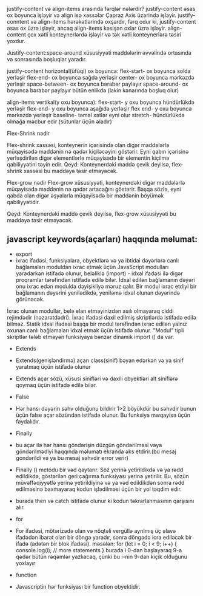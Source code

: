 justify-content və align-items arasında fərqlər nələrdir?
justify-content əsas ox boyunca işləyir və align isə xassələr Çapraz Axis üzərində işləyir.
justify-conntent və align-items hərəkətlərində oxşardır, fərq odur ki, justify-content əsas ox üzrə işləyir, ancaq align-items kəsişən oxlar üzrə işləyir.
align-content çox xətli konteynerlərdə işləyir və tək xətli konteynerlərə təsiri yoxdur.

Justify-content:space-around xüsusiyyəti maddələrin əvvəlində ortasında və sonrasında boşluqlar yaradır.

justify-content horizontal(üfüqi) ox boyunca:
flex-start- ox boyunca solda yerləşir
flex-end- ox boyunca sağda yerləşir
center- ox boyunca mərkəzdə yerləşir
space-between- ox boyunca bərabər paylayır
space-around-  ox boyunca bərabər paylayır bütün enlikdə (lakin kənarında boşluq olur)

align-items vertikal(y oxu boyunca):
flex-start- y oxu boyunca hündürlükdə yerləşir
flex-end- y oxu boyunca aşağıda yerləşir
flex end- y oxu boyunca mərkəzdə yerləşir
baseline- təməl xətlər eyni olur
stretch- hündürlükdə olmağa məcbur edir (sütunlar üçün əladır)

Flex-Shrink nədir

Flex-shrink xassəsi, konteynerin içərisində olan digər maddələrlə müqayisədə maddənin nə qədər kiçiləcəyini göstərir. Eyni qabın içərisinə yerləşdirilən digər elementlərlə müqayisədə bir elementin kiçilmə qabiliyyətini təyin edir.
Qeyd: Konteynerdəki maddə çevik deyilsə, flex-shrink xassəsi bu maddəyə təsir etməyəcək.

Flex-grow nədir
Flex-grow xüsusiyyəti, konteynerdəki digər maddələrlə müqayisədə maddənin nə qədər artacağını göstərir. Başqa sözlə, eyni qabda olan digər əşyalarla müqayisədə bir maddənin böyümək qabiliyyətidir.

Qeyd: Konteynerdəki maddə çevik deyilsə, flex-grow xüsusiyyəti bu maddəyə təsir etməyəcək.

## javascript keywords(açarları) haqqında məlumat:
 - export
 - ixrac ifadəsi, funksiyalara, obyektlərə və ya ibtidai dəyərlərə canlı bağlamaları moduldan ixrac etmək üçün JavaScript modulları yaradarkən istifadə olunur, beləliklə (import) - idxal ifadəsi ilə digər proqramlar tərəfindən istifadə edilə bilər.
 İdxal edilən bağlamanın dəyəri onu ixrac edən modulda dəyişikliyə məruz qalır. Bir modul ixrac etdiyi bir bağlamanın dəyərini yenilədikdə, yeniləmə idxal olunan dəyərində görünəcək.

İxrac olunan modullar, belə elan etməyinizdən asılı olmayaraq ciddi rejimdədir (nəzarətdədri). İxrac ifadəsi daxil edilmiş skriptlərdə istifadə edilə bilməz.
 Statik idxal ifadəsi başqa bir modul tərəfindən ixrac edilən yalnız oxunan canlı bağlamaları idxal etmək üçün istifadə olunur.
 "Modul" tipli skriptlər tələb etməyən funksiyaya bənzər dinamik import () da var.

 - Extends
 - Extends(genişləndirmə) açarı class(sinif) bəyan edərkən və ya sinif yaratmaq üçün istifadə olunur
 - Extends açar sözü, xüsusi sinifləri və daxili obyektləri alt siniflərə qoymaq üçün istifadə edilə bilər.

 - False 
 - Hər hansı dəyərin səhv olduğunu bildirir 1>2 böyükdür bu səhvdir bunun üçün false açar sözündən istifadə olunur. Bu funksiya mwqayisə üçün faydalıdır.

 - Finally
 - bu açar ilə hər hansı göndərişin düzgün göndərilməsi vəya göndərilmədiyi haqqında məlumatı ekranda əks etdirir.(bu mesaj gondərildi və ya bu mesaj səhvdir error verir)
 - Finally () metodu bir vəd qaytarır. Söz yerinə yetirildikdə və ya rədd edildikdə, göstərilən geri çağırma funksiyası yerinə yetirilir. Bu, sözün müvəffəqiyyətlə yerinə yetirildiyinə və ya vəd edildikdən sonra rədd edilməsinə baxmayaraq kodun işlədilməsi üçün bir yol təqdim edir.
 - burada then və catch istifadə olunur ki kodun təkrarlanmasının qarşısını alır.

 - for
 - For ifadəsi, mötərizədə olan və nöqtəli vergüllə ayrılmış üç əlavə ifadədən ibarət olan bir döngə yaradır, sonra döngədə icra ediləcək bir ifadə (adətən bir blok ifadəsi).
 məsələn:
 for (let i = 0; i < 9; i++) {
   console.log(i);
   // more statements
}
    burada i 0-dan başlayaraq 9-a qədər bütün rəqəmlər yazlıacaq, çünki bu i-nin 9-dan kiçik olduğunu yoxlayır

 - function
 - Javascriptin hər funksiyası bir function obyektidir.




